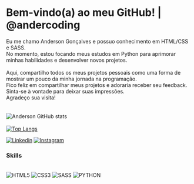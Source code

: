 # Bem-vindo(a) ao meu GitHub! | @andercoding

Eu me chamo Anderson Gonçalves e possuo conhecimento em HTML/CSS e SASS.<br>
No momento, estou focando meus estudos em Python para aprimorar minhas habilidades e desenvolver novos projetos.
<br>
<br>
Aqui, compartilho todos os meus projetos pessoais como uma forma de mostrar um pouco da minha jornada na programação.
<br>
Fico feliz em compartilhar meus projetos e adoraria receber seu feedback. Sinta-se à vontade para deixar suas impressões.
<br>
Agradeço sua visita!
<br>
<br>
<br>
![Anderson GitHub stats](https://github-readme-stats.vercel.app/api?username=andersongonclvz&show_icons=true&theme=github_dark)<br>
<br>
[![Top Langs](https://github-readme-stats.vercel.app/api/top-langs/?username=andersongonclvz&hide_progress=true&theme=github_dark)](https://github.com/andersongonclvz/github-readme-stats)

[![Linkedin](https://img.shields.io/badge/LinkedIn-0077B5?style=for-the-badge&logo=linkedin&logoColor=white)](https://www.linkedin.com/in/andersongonclvz/)
[![Instagram](https://img.shields.io/badge/Instagram-E4405F?style=for-the-badge&logo=instagram&logoColor=white)](https://www.instagram.com/andercoding/)

### Skills

<div style="display: inline_block"><br>
    <img align="center" alt="HTML5" src="https://img.shields.io/badge/HTML5-E34F26?style=for-the-badge&logo=html5&logoColor=white">
    <img align="center" alt="CSS3" src="https://img.shields.io/badge/CSS3-1572B6?style=for-the-badge&logo=css3&logoColor=white">
    <img align="center" alt="SASS" src="https://img.shields.io/badge/Sass-CC6699?style=for-the-badge&logo=sass&logoColor=white">
    <img align="center" alt="PYTHON" src="https://img.shields.io/badge/Python-3776AB?style=for-the-badge&logo=python&logoColor=white">
</div>

